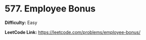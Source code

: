 # 577. Employee Bonus

**Difficulty:** Easy

**LeetCode Link:** https://leetcode.com/problems/employee-bonus/

